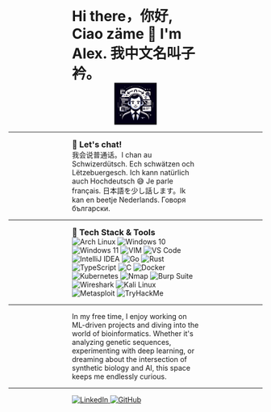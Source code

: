 <h1 style="width:50%; margin: 0 auto;">Hi there，你好, Ciao zäme 👋 I'm Alex. 我中文名叫子衿。</h1>

<p style="width:50%; margin: 0 auto;">
    <img src="archavatarwork.webp" alt="HaoLiHaiO's avatar" style="width: 33%; display: block; margin: 0 auto;" />
</p>

---

<h3 style="width:50%; margin: 0 auto;">💬 Let's chat!</h3>
<p style="width:50%; margin: 0 auto;">
  我会说普通话。I chan au Schwizerdütsch. Ech schwätzen och Lëtzebuergesch. Ich kann natürlich auch Hochdeutsch 😅 Je parle français. 日本語を少し話します。Ik kan en beetje Nederlands. Говоря български.
</p>

---

<h3 style="width:50%; margin: 0 auto;">🧰 Tech Stack & Tools</h3>

<p style="width:50%; margin: 0 auto;">

  <!-- Operating Systems -->
  <img src="https://img.shields.io/badge/OS-ArchLinux-blue?style=flat-square&logo=arch-linux" alt="Arch Linux">
  <img src="https://img.shields.io/badge/OS-Windows10-blue?style=flat-square&logo=microsoft" alt="Windows 10">
  <img src="https://img.shields.io/badge/OS-Windows11-blue?style=flat-square&logo=microsoft" alt="Windows 11">

  <!-- Editors -->
  <img src="https://img.shields.io/badge/Editor-VIM-green?style=flat-square&logo=vim" alt="VIM">
  <img src="https://img.shields.io/badge/Editor-VSCode-blue?style=flat-square&logo=visual-studio-code" alt="VS Code">
  <img src="https://img.shields.io/badge/Editor-IntelliJ-FF305D?style=flat-square&logo=intellij-idea" alt="IntelliJ IDEA">

  <!-- Programming Languages -->
  <img src="https://img.shields.io/badge/Code-Go-00ADD8?style=flat-square&logo=go" alt="Go">
  <img src="https://img.shields.io/badge/Code-Rust-000000?style=flat-square&logo=rust" alt="Rust">
  <img src="https://img.shields.io/badge/Code-TypeScript-3178C6?style=flat-square&logo=typescript" alt="TypeScript">
  <img src="https://img.shields.io/badge/Code-C-00599C?style=flat-square&logo=c" alt="C">

  <!-- DevOps / Containers -->
  <img src="https://img.shields.io/badge/Tool-Docker-2496ED?style=flat-square&logo=docker" alt="Docker">
  <img src="https://img.shields.io/badge/Tool-Kubernetes-326CE5?style=flat-square&logo=kubernetes" alt="Kubernetes">

  <!-- Cybersecurity -->
  <img src="https://img.shields.io/badge/Tools-Nmap-004170?style=flat-square" alt="Nmap">
  <img src="https://img.shields.io/badge/Tools-Burp%20Suite-orange?style=flat-square&logo=burpsuite" alt="Burp Suite">
  <img src="https://img.shields.io/badge/Tools-Wireshark-1679A7?style=flat-square&logo=wireshark" alt="Wireshark">
  <img src="https://img.shields.io/badge/Tools-KaliLinux-557C94?style=flat-square&logo=kalilinux" alt="Kali Linux">
  <img src="https://img.shields.io/badge/Tools-Metasploit-5F1A1A?style=flat-square" alt="Metasploit">
  <img src="https://img.shields.io/badge/Tools-TryHackMe-212C42?style=flat-square&logo=tryhackme" alt="TryHackMe">

</p>


---

<p style="width:50%; margin: 0 auto;">
In my free time, I enjoy working on ML-driven projects and diving into the world of bioinformatics.  
Whether it's analyzing genetic sequences, experimenting with deep learning, or dreaming about the intersection of synthetic biology and AI, this space keeps me endlessly curious.
</p>

---

<p style="width:50%; margin: 0 auto;">
  <a href="https://www.linkedin.com/in/alexandre-pinel-045807128/">
    <img src="https://img.shields.io/badge/-LinkedIn-0077B5?style=flat-square&logo=LinkedIn&logoColor=white" alt="LinkedIn">
  </a>
  <a href="https://github.com/HaoLiHaiO">
    <img src="https://img.shields.io/badge/-@HaoLiHaiO-181717?style=flat-square&logo=GitHub&logoColor=white" alt="GitHub">
  </a>
</p>
